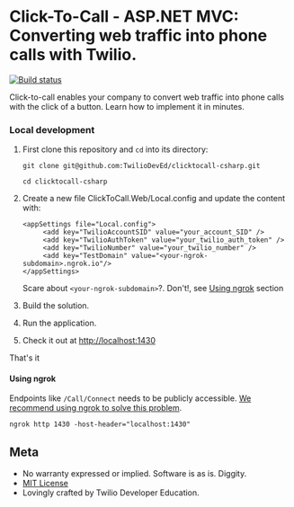 # Click-To-Call - ASP.NET MVC: Converting web traffic into phone calls with Twilio.

[![Build status](https://ci.appveyor.com/api/projects/status/6s0361vs4fw528dy?svg=true)](https://ci.appveyor.com/project/TwilioDevEd/call-tracking-csharp-3pmme)

Click-to-call enables your company to convert web traffic into phone calls with the click of a button. Learn how to implement it in minutes.

### Local development

1. First clone this repository and `cd` into its directory:
   ```
   git clone git@github.com:TwilioDevEd/clicktocall-csharp.git

   cd clicktocall-csharp
   ```

2. Create a new file ClickToCall.Web/Local.config and update the content with:

   ```
   <appSettings file="Local.config">
        <add key="TwilioAccountSID" value="your_account_SID" />
	    <add key="TwilioAuthToken" value="your_twilio_auth_token" />
	    <add key="TwilioNumber" value="your_twilio_number" />
	    <add key="TestDomain" value="<your-ngrok-subdomain>.ngrok.io"/>
   </appSettings>
   ```
  
    Scare about ```<your-ngrok-subdomain>```?. Don't!, see [Using ngrok](#ngrok) section

3. Build the solution.

4. Run the application.

5. Check it out at [http://localhost:1430](http://localhost:1430)

That's it

#### Using ngrok<a name="ngrok">

Endpoints like `/Call/Connect` needs to be publicly accessible. [We recommend using ngrok to solve this problem](https://www.twilio.com/blog/2015/09/6-awesome-reasons-to-use-ngrok-when-testing-webhooks.html).

```
ngrok http 1430 -host-header="localhost:1430"
```

## Meta

* No warranty expressed or implied. Software is as is. Diggity.
* [MIT License](http://www.opensource.org/licenses/mit-license.html)
* Lovingly crafted by Twilio Developer Education.